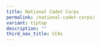 ```yaml
---
title: National Cadet Corps
permalink: /national-cadet-corps/
variant: tiptap
description: ""
third_nav_title: CCAs
---
```

